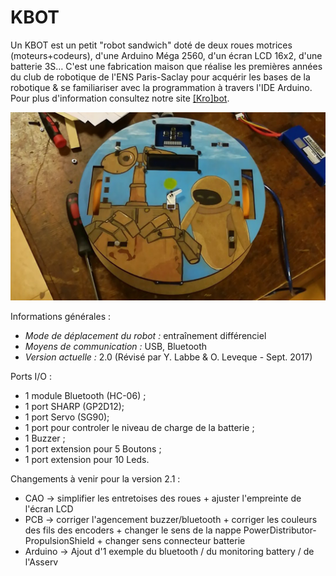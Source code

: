 # KBOT

Un KBOT est un petit "robot sandwich" doté de deux roues motrices (moteurs+codeurs), d'une Arduino Méga 2560, d'un écran LCD 16x2, d'une batterie 3S… C'est une fabrication maison que réalise les premières années du club de robotique de l'ENS Paris-Saclay pour acquérir les bases de la robotique & se familiariser avec la programmation à travers l'IDE Arduino.
Pour plus d'information consultez notre site [[Kro]bot](https://wiki.crans.org/ClubKrobot).

![KBOT_V2](IMG_20171019_004054_02.jpg)

Informations générales :
* *Mode de déplacement du robot :* entraînement différenciel
* *Moyens de communication :* USB, Bluetooth
* *Version actuelle :* 2.0 (Révisé par Y. Labbe & O. Leveque - Sept. 2017)

Ports I/O :
* 1 module Bluetooth (HC-06) ;
* 1 port SHARP (GP2D12);
* 1 port Servo (SG90);
* 1 port pour controler le niveau de charge de la batterie ;
* 1 Buzzer ;
* 1 port extension pour 5 Boutons ;
* 1 port extension pour 10 Leds.

Changements à venir pour la version 2.1 :
* CAO -> simplifier les entretoises des roues + ajuster l'empreinte de l'écran LCD
* PCB -> corriger l'agencement buzzer/bluetooth + corriger les couleurs des fils des encoders + changer le sens de la nappe PowerDistributor-PropulsionShield + changer sens connecteur batterie
* Arduino -> Ajout d'1 exemple du bluetooth / du monitoring battery / de l'Asserv
